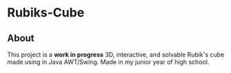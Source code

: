 # Rubiks-Cube
## About
This project is a **work in progress** 3D, interactive, and solvable Rubik's cube made using in Java AWT/Swing. Made in my junior year of high school.
